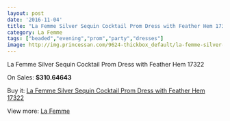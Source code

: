 ```yaml
---
layout: post
date: '2016-11-04'
title: "La Femme Silver Sequin Cocktail Prom Dress with Feather Hem 17322"
category: La Femme
tags: ["beaded","evening","prom","party","dresses"]
image: http://img.princessan.com/9624-thickbox_default/la-femme-silver-sequin-cocktail-prom-dress-with-feather-hem-17322.jpg
---
```

La Femme Silver Sequin Cocktail Prom Dress with Feather Hem 17322

On Sales: **$310.64643**
<a href="https://www.princessan.com/en/la-femme/4195-la-femme-silver-sequin-cocktail-prom-dress-with-feather-hem-17322.html"><amp-img layout="responsive" width="600" height="600" src="//img.princessan.com/9624-thickbox_default/la-femme-silver-sequin-cocktail-prom-dress-with-feather-hem-17322.jpg" alt="La Femme Silver Sequin Cocktail Prom Dress with Feather Hem 17322 0" /></a>
<a href="https://www.princessan.com/en/la-femme/4195-la-femme-silver-sequin-cocktail-prom-dress-with-feather-hem-17322.html"><amp-img layout="responsive" width="600" height="600" src="//img.princessan.com/9625-thickbox_default/la-femme-silver-sequin-cocktail-prom-dress-with-feather-hem-17322.jpg" alt="La Femme Silver Sequin Cocktail Prom Dress with Feather Hem 17322 1" /></a>

Buy it: [La Femme Silver Sequin Cocktail Prom Dress with Feather Hem 17322](https://www.princessan.com/en/la-femme/4195-la-femme-silver-sequin-cocktail-prom-dress-with-feather-hem-17322.html "La Femme Silver Sequin Cocktail Prom Dress with Feather Hem 17322")

View more: [La Femme](https://www.princessan.com/en/28-la-femme "La Femme")